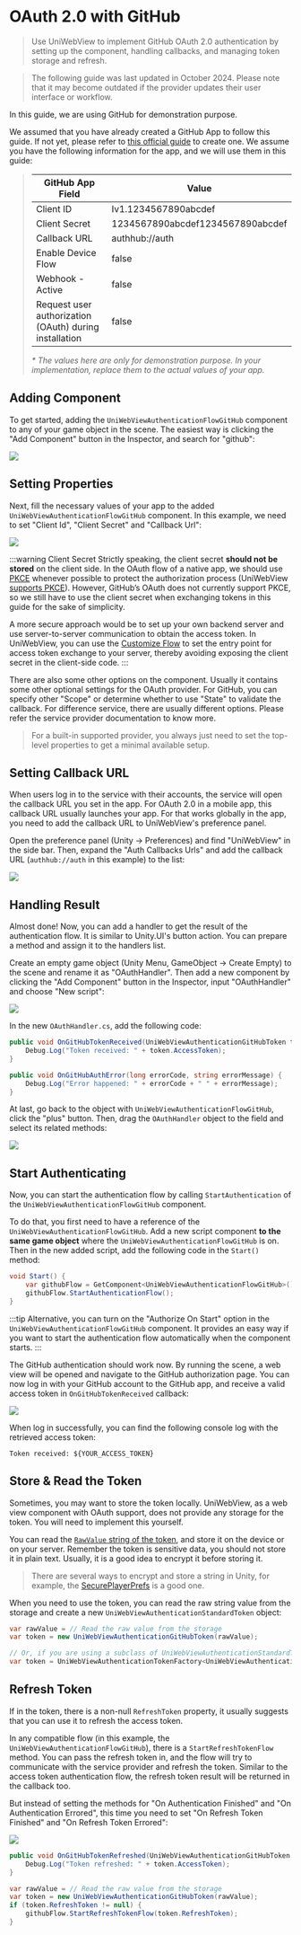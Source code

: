 # OAuth 2.0 with GitHub

> Use UniWebView to implement GitHub OAuth 2.0 authentication by setting up the component, handling callbacks, and managing token storage and refresh.

> The following guide was last updated in October 2024. Please note that it may become outdated if the provider updates their user interface or workflow.

In this guide, we are using GitHub for demonstration purpose.

We assumed that you have already created a GitHub App to follow this guide. If not yet, please refer to [this official guide](https://docs.github.com/en/developers/apps/building-github-apps/creating-a-github-app) to create one. We assume you have the following information for the app, and we will use them in this guide:

> | GitHub App Field                                       | Value                            |
> | ------------------------------------------------------ | -------------------------------- |
> | Client ID                                              | Iv1.1234567890abcdef             |
> | Client Secret                                          | 1234567890abcdef1234567890abcdef |
> | Callback URL                                           | authhub://auth                   |
> | Enable Device Flow                                     | false                            |
> | Webhook - Active                                       | false                            |
> | Request user authorization (OAuth) during installation | false                            |
>
> _\* The values here are only for demonstration purpose. In your implementation, replace them to the actual values of your app._

## Adding Component

To get started, adding the `UniWebViewAuthenticationFlowGitHub` component to any of your game object in the scene. The easiest way is clicking the "Add Component" button in the Inspector, and search for "github":

![](/images/adding-github-auth.png)

## Setting Properties

Next, fill the necessary values of your app to the added `UniWebViewAuthenticationFlowGitHub` component. In this example, we need to set "Client Id", "Client Secret" and "Callback Url":

![](/images/property-github-auth.png)

:::warning Client Secret
Strictly speaking, the client secret **should not be stored** on the client side. In the OAuth flow of a native app, we should use [PKCE](https://oauth.net/2/pkce/) whenever possible to protect the authorization process (UniWebView [supports PKCE](/api/UniWebViewAuthenticationFlowCustomize.html#optional)). However, GitHub’s OAuth does not currently support PKCE, so we still have to use the client secret when exchanging tokens in this guide for the sake of simplicity.

A more secure approach would be to set up your own backend server and use server-to-server communication to obtain the access token. In UniWebView, you can use the [Customize Flow](/guide/oauth2.html#customize-flow) to set the entry point for access token exchange to your server, thereby avoiding exposing the client secret in the client-side code.
:::

There are also some other options on the component. Usually it contains some other optional settings for the OAuth provider. For GitHub, you can specify other "Scope" or determine whether to use "State" to validate the callback. For difference service, there are usually different options. Please refer the service provider documentation to know more.

> For a built-in supported provider, you always just need to set the top-level properties to get a minimal available setup.

## Setting Callback URL

When users log in to the service with their accounts, the service will open the callback URL you set in the app. For OAuth 2.0 in a mobile app, this callback URL usually launches your app. For that works globally in the app, you need to add the callback URL to UniWebView's preference panel.

Open the preference panel (Unity → Preferences) and find "UniWebView" in the side bar. Then, expand the "Auth Callbacks Urls" and add the callback URL (`authhub://auth` in this example) to the list:

![](/images/adding-github-callback.png)

## Handling Result

Almost done! Now, you can add a handler to get the result of the authentication flow. It is similar to Unity.UI's button action. You can prepare a method and assign it to the handlers list.

Create an empty game object (Unity Menu, GameObject -> Create Empty) to the scene and rename it as "OAuthHandler". Then add a new component by clicking the "Add Component" button in the Inspector, input "OAuthHandler" and choose "New script":

![](/images/adding-oauth-handler.png)

In the new `OAuthHandler.cs`, add the following code:

```csharp
public void OnGitHubTokenReceived(UniWebViewAuthenticationGitHubToken token) {
    Debug.Log("Token received: " + token.AccessToken);
}

public void OnGitHubAuthError(long errorCode, string errorMessage) {
    Debug.Log("Error happened: " + errorCode + " " + errorMessage);
}
```

At last, go back to the object with `UniWebViewAuthenticationFlowGitHub`, click the "plus" button. Then, drag the `OAuthHandler` object to the field and select its related methods:

![](/images/oauth-action-list.png)

## Start Authenticating

Now, you can start the authentication flow by calling `StartAuthentication` of the `UniWebViewAuthenticationFlowGitHub` component.

To do that, you first need to have a reference of the `UniWebViewAuthenticationFlowGitHub`. Add a new script component **to the same game object** where the `UniWebViewAuthenticationFlowGitHub` is on. Then in the new added script, add the following code in the `Start()` method:

```csharp {2,3}
void Start() {
    var githubFlow = GetComponent<UniWebViewAuthenticationFlowGitHub>();
    githubFlow.StartAuthenticationFlow();
}
```

:::tip
Alternative, you can turn on the "Authorize On Start" option in the `UniWebViewAuthenticationFlowGitHub` component. It
provides an easy way if you want to start the authentication flow automatically when the component starts.
:::

The GitHub authentication should work now. By running the scene, a web view will be opened and navigate to the GitHub authorization page. You can now log in with your GitHub account to the GitHub app, and receive a valid access token in `OnGitHubTokenReceived` callback:

![](/images/github-login.png)

When log in successfully, you can find the following console log with the retrieved access token:

```
Token received: ${YOUR_ACCESS_TOKEN}
```

## Store & Read the Token

Sometimes, you may want to store the token locally. UniWebView, as a web view component with OAuth support, does not provide any storage for the token. You will need to implement this yourself.

You can read the [`RawValue` string of the token](/api/UniWebViewAuthenticationStandardToken.html#rawvalue), and store it on the device or on your server. Remember the token is sensitive data, you should not store it in plain text. Usually, it is a good idea to encrypt it before storing it.

> There are several ways to encrypt and store a string in Unity, for example, the [SecurePlayerPrefs](https://assetstore.unity.com/packages/tools/input-management/secureplayerprefs-35160) is a good one.

When you need to use the token, you can read the raw string value from the storage and create a new `UniWebViewAuthenticationStandardToken` object:

```csharp
var rawValue = // Read the raw value from the storage
var token = new UniWebViewAuthenticationGitHubToken(rawValue);

// Or, if you are using a subclass of UniWebViewAuthenticationStandardToken, use its `Parse` method:
var token = UniWebViewAuthenticationTokenFactory<UniWebViewAuthenticationGitHubToken>.Parse(rawValue);
```

## Refresh Token

If in the token, there is a non-null `RefreshToken` property, it usually suggests that you can use it to refresh the access token.

In any compatible flow (in this example, the `UniWebViewAuthenticationFlowGitHub`), there is a `StartRefreshTokenFlow` method. You can pass the refresh token in, and the flow will try to communicate with
the service provider and refresh the token. Similar to the access token authentication flow, the refresh token result will be returned in the callback too.

But instead of setting the methods for "On Authentication Finished" and "On Authentication Errored", this time you need to set "On Refresh Token Finished" and "On Refresh Token Errored":

![](/images/refresh-action-list.png)

```csharp
public void OnGitHubTokenRefreshed(UniWebViewAuthenticationGitHubToken token) {
    Debug.Log("Token refreshed: " + token.AccessToken);
}

var rawValue = // Read the raw value from the storage
var token = new UniWebViewAuthenticationGitHubToken(rawValue);
if (token.RefreshToken != null) {
    githubFlow.StartRefreshTokenFlow(token.RefreshToken);
}
```
